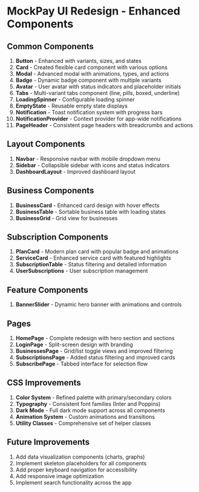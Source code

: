 # MockPay UI Redesign - Enhanced Components

## Common Components
1. **Button** - Enhanced with variants, sizes, and states
2. **Card** - Created flexible card component with various options
3. **Modal** - Advanced modal with animations, types, and actions
4. **Badge** - Dynamic badge component with multiple variants
5. **Avatar** - User avatar with status indicators and placeholder initials
6. **Tabs** - Multi-variant tabs component (line, pills, boxed, underline)
7. **LoadingSpinner** - Configurable loading spinner
8. **EmptyState** - Reusable empty state displays
9. **Notification** - Toast notification system with progress bars
10. **NotificationProvider** - Context provider for app-wide notifications
11. **PageHeader** - Consistent page headers with breadcrumbs and actions

## Layout Components
1. **Navbar** - Responsive navbar with mobile dropdown menu
2. **Sidebar** - Collapsible sidebar with icons and status indicators
3. **DashboardLayout** - Improved dashboard layout

## Business Components
1. **BusinessCard** - Enhanced card design with hover effects
2. **BusinessTable** - Sortable business table with loading states
3. **BusinessGrid** - Grid view for businesses

## Subscription Components
1. **PlanCard** - Modern plan card with popular badge and animations
2. **ServiceCard** - Enhanced service card with featured highlights
3. **SubscriptionTable** - Status filtering and detailed information
4. **UserSubscriptions** - User subscription management

## Feature Components
1. **BannerSlider** - Dynamic hero banner with animations and controls

## Pages
1. **HomePage** - Complete redesign with hero section and sections
2. **LoginPage** - Split-screen design with branding
3. **BusinessesPage** - Grid/list toggle views and improved filtering
4. **SubscriptionsPage** - Added status filtering and improved cards
5. **SubscribePage** - Tabbed interface for selection flow

## CSS Improvements
1. **Color System** - Refined palette with primary/secondary colors
2. **Typography** - Consistent font families (Inter and Poppins)
3. **Dark Mode** - Full dark mode support across all components
4. **Animation System** - Custom animations and transitions
5. **Utility Classes** - Comprehensive set of helper classes

## Future Improvements
1. Add data visualization components (charts, graphs)
2. Implement skeleton placeholders for all components
3. Add proper keyboard navigation for accessibility
4. Add responsive image optimization
5. Implement search functionality across the app

